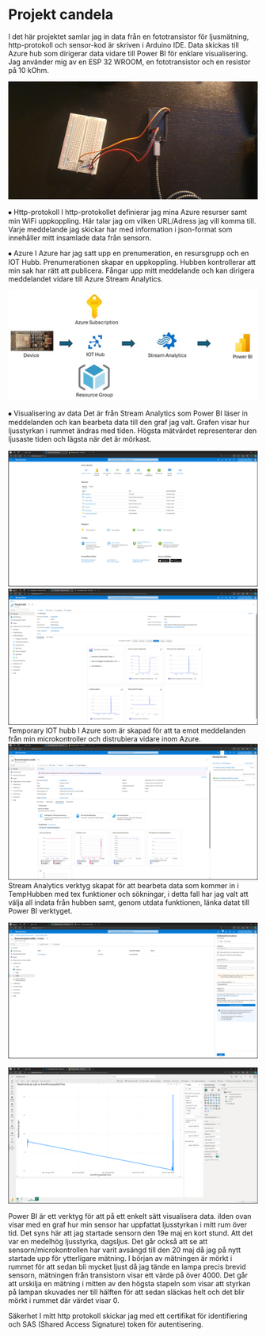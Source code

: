 # **Projekt candela**
 
I det här projektet samlar jag in data från en fototransistor för ljusmätning, http-protokoll och sensor-kod är skriven i Arduino IDE. Data skickas till Azure hub som dirigerar data vidare till Power BI för enklare visualisering.
Jag använder mig av en ESP 32 WROOM, en fototransistor och en resistor på 10 kOhm.
 
![ESP32 wroom & phototransistor on breadboard](/Bilder/ESP32Breadboard.jpg)
 
⦁	Http-protokoll 
I http-protokollet definierar jag mina Azure resurser samt min WiFi uppkoppling. Här talar jag om vilken URL/Adress jag vill komma till.
Varje meddelande jag skickar har med information i json-format som innehåller mitt insamlade data från sensorn.
 
⦁	Azure 
I Azure har jag satt upp en prenumeration, en resursgrupp och en IOT Hubb.
Prenumerationen skapar en uppkoppling. 
Hubben kontrollerar att min sak har rätt att publicera. Fångar upp mitt meddelande och kan dirigera meddelandet vidare till Azure Stream Analytics. 
 
![Azure Slide](/Bilder/Slide.jpg)
 
⦁	Visualisering av data 
Det är från Stream Analytics som Power BI läser in meddelanden och kan bearbeta data till den graf jag valt.
Grafen visar hur ljusstyrkan i rummet ändras med tiden. Högsta mätvärdet representerar den ljusaste tiden och lägsta när det är mörkast.

![Azure Main](/Bilder/Azure_Main.png)
![Temp Hubb](/Bilder/TempHubb_OverView.png)
Temporary IOT hubb I Azure som är skapad för att ta emot meddelanden från min microkontroller och distrubiera vidare inom Azure. 
![StreamAnalytics](/Bilder/StreamAnalytics.png)
Stream Analytics verktyg skapat för att bearbeta data som kommer in i TempHubben med tex funktioner och sökningar, i detta fall har jag valt att välja all indata från hubben samt, genom utdata funktionen, länka datat till Power BI verktyget.
  
![Utdata](/Bilder/StreamAnalytics_UtData.png)
 
![GrafPowerBI](/Bilder/DataGraf.png)

Power BI är ett verktyg för att på ett enkelt sätt visualisera data. ilden ovan visar med en graf hur min sensor har uppfattat ljusstyrkan i mitt rum över tid. 
Det syns här att jag startade sensorn den 19e maj en kort stund. Att det var en medelhög ljusstyrka, dagsljus. Det går också att se att sensorn/microkontrollen har varit avsängd till den 20 maj då jag på nytt startade upp för ytterligare mätning. I början av mätningen är mörkt i rummet för att sedan bli mycket ljust då jag tände en lampa precis brevid sensorn, mätningen från transistorn visar ett värde på över 4000. Det går att urskilja en mätning i mitten av den högsta stapeln som visar att styrkan på lampan skuvades ner till hälften för att sedan släckas helt och det blir mörkt i rummet där värdet visar 0.

Säkerhet 
 I mitt http protokoll skickar jag med ett certifikat för identifiering och SAS (Shared Access Signature) token för autentisering. 
